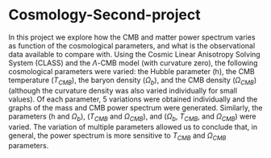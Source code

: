 # Cosmology-Second-project
In this project we explore how the CMB and matter power spectrum varies as function of the cosmological parameters, and what is the observational data available to compare with. Using the Cosmic Linear Anisotropy Solving System (CLASS) and the $\Lambda$-CMB model (with curvature zero), the following cosmological parameters were varied: the Hubble parameter (h), the CMB temperature ($T_{CMB}$), the baryon density ($\Omega_b$), and the CMB density ($\Omega_{CMB}$) (although the curvature density was also varied individually for small values). 
Of each parameter, 5 variations were obtained individually and the graphs of the mass and CMB power spectrum were generated. Similarly, the parameters (h and $\Omega_b$), ($T_{CMB}$ and $\Omega_{CMB}$), and ($\Omega_b$, $T_{CMB}$, and $\Omega_{CMB}$) were varied. The variation of multiple parameters allowed us to conclude that, in general, the power spectrum is more sensitive to $T_{CMB}$ and $\Omega_{CMB}$ parameters.
